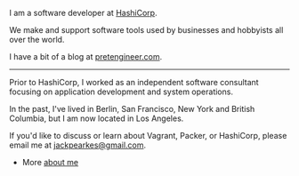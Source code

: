 I am a software developer at [HashiCorp](https://hashicorp.com/).

We make and support software tools used by businesses and
hobbyists all over the world.

I have a bit of a blog at [pretengineer.com](http://pretengineer.com).

---

Prior to HashiCorp, I worked as an independent software consultant
focusing on application development and system operations.

In the past, I've lived in Berlin, San Francisco, New York and British Columbia, but
I am now located in Los Angeles.

If you'd like to discuss or learn about Vagrant, Packer, or HashiCorp,
please email me at [jackpearkes@gmail.com](mailto:jackpearkes@gmail.com).

- More [about me](/about/longform-bio)
